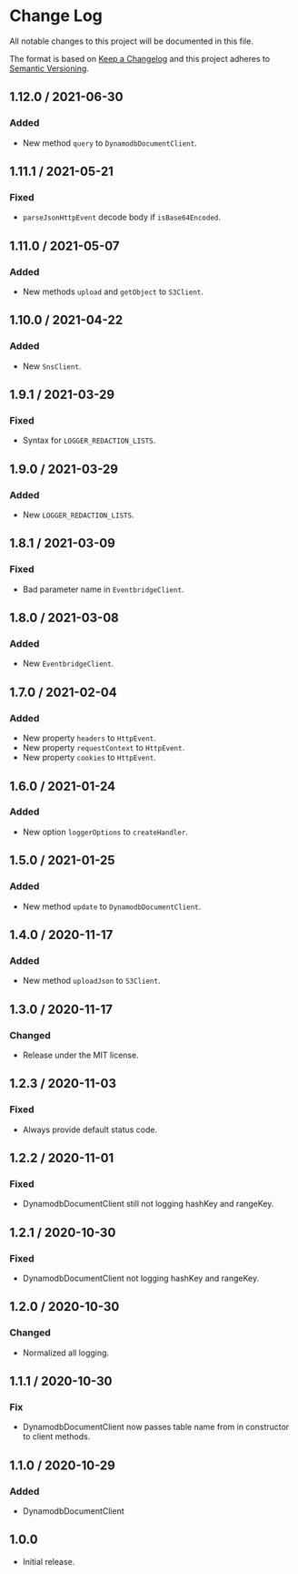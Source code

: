 # Change Log

All notable changes to this project will be documented in this file.

The format is based on [Keep a Changelog](https://keepachangelog.com/) and this project adheres to
[Semantic Versioning](https://semver.org/).

## 1.12.0 / 2021-06-30

### Added

- New method `query` to `DynamodbDocumentClient`.

## 1.11.1 / 2021-05-21

### Fixed

- `parseJsonHttpEvent` decode body if `isBase64Encoded`.

## 1.11.0 / 2021-05-07

### Added

- New methods `upload` and `getObject` to `S3Client`.

## 1.10.0 / 2021-04-22

### Added

- New `SnsClient`.

## 1.9.1 / 2021-03-29

### Fixed

- Syntax for `LOGGER_REDACTION_LISTS`.

## 1.9.0 / 2021-03-29

### Added

- New `LOGGER_REDACTION_LISTS`.

## 1.8.1 / 2021-03-09

### Fixed

- Bad parameter name in `EventbridgeClient`.

## 1.8.0 / 2021-03-08

### Added

- New `EventbridgeClient`.

## 1.7.0 / 2021-02-04

### Added

- New property `headers` to `HttpEvent`.
- New property `requestContext` to `HttpEvent`.
- New property `cookies` to `HttpEvent`.

## 1.6.0 / 2021-01-24

### Added

- New option `loggerOptions` to `createHandler`.

## 1.5.0 / 2021-01-25

### Added

- New method `update` to `DynamodbDocumentClient`.

## 1.4.0 / 2020-11-17

### Added

- New method `uploadJson` to `S3Client`.

## 1.3.0 / 2020-11-17

### Changed

- Release under the MIT license.

## 1.2.3 / 2020-11-03

### Fixed

- Always provide default status code.

## 1.2.2 / 2020-11-01

### Fixed

- DynamodbDocumentClient still not logging hashKey and rangeKey.

## 1.2.1 / 2020-10-30

### Fixed

- DynamodbDocumentClient not logging hashKey and rangeKey.

## 1.2.0 / 2020-10-30

### Changed

- Normalized all logging.

## 1.1.1 / 2020-10-30

### Fix

- DynamodbDocumentClient now passes table name from in constructor to client methods.

## 1.1.0 / 2020-10-29

### Added

- DynamodbDocumentClient

## 1.0.0

- Initial release.
